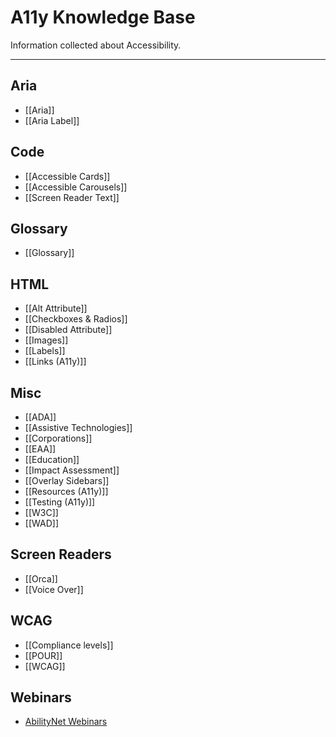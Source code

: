 # A11y Knowledge Base

Information collected about Accessibility.

---

## Aria

- [[Aria]]
- [[Aria Label]]

## Code

- [[Accessible Cards]]
- [[Accessible Carousels]]
- [[Screen Reader Text]]

## Glossary

- [[Glossary]]

## HTML

- [[Alt Attribute]]
- [[Checkboxes & Radios]]
- [[Disabled Attribute]]
- [[Images]]
- [[Labels]]
- [[Links (A11y)]]

## Misc

- [[ADA]]
- [[Assistive Technologies]]
- [[Corporations]]
- [[EAA]]
- [[Education]]
- [[Impact Assessment]]
- [[Overlay Sidebars]]
- [[Resources (A11y)]]
- [[Testing (A11y)]]
- [[W3C]]
- [[WAD]]

## Screen Readers

- [[Orca]]
- [[Voice Over]] 

## WCAG

- [[Compliance levels]]
- [[POUR]]
- [[WCAG]]

## Webinars

- [AbilityNet Webinars](AbilityNet%20Webinars.md)